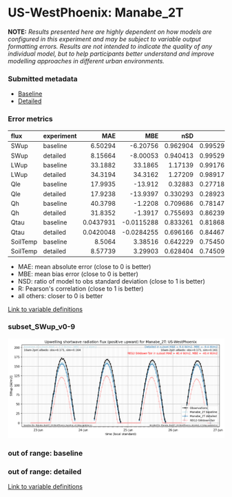 # US-WestPhoenix: Manabe_2T

**NOTE:** *Results presented here are highly dependent on how models are configured in this experiment and may be subject to variable output formatting errors. Results are not intended to indicate the quality of any individual model, but to help participants better understand and improve modelling approaches in different urban environments.*

### Submitted metadata

- [Baseline](Manabe_2T_US-WestPhoenix_baseline_attrs.md)
- [Detailed](Manabe_2T_US-WestPhoenix_detailed_attrs.md)

### Error metrics

| flux     | experiment   |        MAE |         MBE |      nSD |        R |          5th |       95th |       RMSE |    cRMSE |       AMBE |    1-nSD |        1-R |   nSkewness |   nKurtosis |   Overlap |
|:---------|:-------------|-----------:|------------:|---------:|---------:|-------------:|-----------:|-----------:|---------:|-----------:|---------:|-----------:|------------:|------------:|----------:|
| SWup     | baseline     |  6.50294   |  -6.20756   | 0.962904 | 0.995295 |  2.96824     |  8.50482   |  8.13044   | 0.102161 |  6.20756   | 0.037096 | 0.00470489 |   0.0701851 |  0.0063157  | 0.0981327 |
| SWup     | detailed     |  8.15664   |  -8.00053   | 0.940413 | 0.995295 |  3.04658     | 12.1835    |  9.83687   | 0.111354 |  8.00053   | 0.059587 | 0.00470489 |   0.0701853 |  0.00631572 | 0.0979948 |
| LWup     | baseline     | 33.1882    |  33.1865    | 1.17139  | 0.991767 | 19.3499      | 65.8662    | 37.36      | 0.220593 | 33.1865    | 0.171387 | 0.0082331  |   0.401393  |  0.488752   | 0.123587  |
| LWup     | detailed     | 34.3194    |  34.3162    | 1.27209  | 0.989175 | 12.6875      | 87.1134    | 42.3338    | 0.318703 | 34.3162    | 0.272087 | 0.0108252  |   0.580509  |  0.671206   | 0.0939141 |
| Qle      | baseline     | 17.9935    | -13.912     | 0.32883  | 0.277188 |  3.81078     | 49.4928    | 29.6267    | 0.962202 | 13.912     | 0.67117  | 0.722812   |   0.982724  |  2.07795    | 0.499925  |
| Qle      | detailed     | 17.9238    | -13.9397    | 0.330293 | 0.289234 |  3.81077     | 48.9278    | 29.5422    | 0.958139 | 13.9397    | 0.669706 | 0.710766   |   0.865508  |  1.46326    | 0.428519  |
| Qh       | baseline     | 40.3798    |  -1.2208    | 0.709686 | 0.781475 | 23.4366      | 51.3947    | 57.1944    | 0.628053 |  1.2208    | 0.290312 | 0.218525   |   0.340977  |  2.4826     | 0.517666  |
| Qh       | detailed     | 31.8352    |  -1.3917    | 0.755693 | 0.862392 | 21.3746      | 45.3269    | 47.1242    | 0.517364 |  1.3917    | 0.244306 | 0.137608   |   0.252987  |  1.85492    | 0.438776  |
| Qtau     | baseline     |  0.0437931 |  -0.0115288 | 0.833261 | 0.818684 |  0.00096136  |  0.0492716 |  0.0640781 | 0.574429 |  0.0115288 | 0.16674  | 0.181316   |   0.221279  |  0.512903   | 0.169984  |
| Qtau     | detailed     |  0.0420048 |  -0.0284255 | 0.696166 | 0.844675 |  0.000162866 |  0.0948195 |  0.0672573 | 0.555499 |  0.0284255 | 0.303834 | 0.155325   |   0.234282  |  0.514042   | 0.173156  |
| SoilTemp | baseline     |  8.5064    |   3.38516   | 0.642229 | 0.754507 |  8.26879     |  8.35302   |  9.42478   | 0.665827 |  3.38516   | 0.357771 | 0.245493   |  11.469     |  0.0448898  | 0.325544  |
| SoilTemp | detailed     |  8.57739   |   3.29903   | 0.628404 | 0.745094 |  8.42351     |  8.74707   |  9.53365   | 0.67709  |  3.29903   | 0.371596 | 0.254906   |  11.6674    |  0.0254809  | 0.340656  |

 - MAE: mean absolute error (close to 0 is better)
 - MBE: mean bias error (close to 0 is better)
 - NSD: ratio of model to obs standard deviation (close to 1 is better)
 - R: Pearson's correlation (close to 1 is better)
 - all others: closer to 0 is better

[Link to variable definitions](../modelattrs/variable_definitions.md)

### <a name="subset_swup_v0-9"></a>subset_SWup_v0-9
[![Manabe_2T_US-WestPhoenix_subset_SWup_v0-9.png](Manabe_2T_US-WestPhoenix_subset_SWup_v0-9.png)](Manabe_2T_US-WestPhoenix_subset_SWup_v0-9.png)

### out of range: baseline


### out of range: detailed



[Link to variable definitions](../modelattrs/variable_definitions.md)

